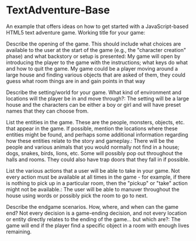 TextAdventure-Base
==================

An example that offers ideas on how to get started with a JavaScript-based HTML5 text adventure game.
Working title for your game:

Describe the opening of the game. This should include what choices are available to the user at the start of the game (e.g., the "character creation" phase) and what backstory or setup is presented: 
  My game will open by introducing the player to the game with the instructions; what keys do what and how to quit the game. My   game could be a player moving around a large house and finding various objects that are asked of them, they could guess what   room things are in and gain points in that way

Describe the setting/world for your game. What kind of environment and locations will the player be in and move through?: 
  The setting will be a large house and the characters can be either a boy or girl and will have preset names that they can       choose from.


List the entities in the game. These are the people, monsters, objects, etc. that appear in the game. If possible, mention the locations where these entities might be found, and perhaps some additional information regarding how these entities relate to the story and gameplay.:
  There will be the people and various animals that you would normally not find in a house; dogs, snakes, birds, lions, etc. Some will possibly pop out throughout the halls and rooms. They could also have trap doors that they fall in if possible.


List the various actions that a user will be able to take in your game. Not every action must be available at all times in the game - for example, if there is nothing to pick up in a particular room, then the "pickup" or "take" action might not be available.:
  The user will be able to manuver throughout the house using words or possibly pick the room to go to next.


Describe the endgame scenarios. How, where, and when can the game end? Not every decision is a game-ending decision, and not every location or entity directly relates to the ending of the game... but which are?:
  The game will end if the player find a specific object in a room with enough lives remaining.


